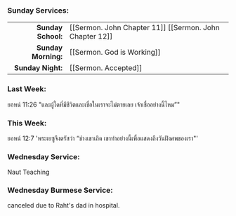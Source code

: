 ### Sunday Services:
| | |
| --:|:-- |
| **Sunday School:**  | [[Sermon. John Chapter 11]] [[Sermon. John Chapter 12]] |
| **Sunday Morning:** | [[Sermon. God is Working]] |
| **Sunday Night:**   | [[Sermon. Accepted]] |
### Last Week: 
ยอหน์ 11:26 "และผู้ใดที่มีชีวิตและเชื่อในเราจะไม่ตายเลย เจ้าเชื่ออย่างนี้ไหม”"
### This Week:
ยอหน์ 12:7 'พระเยซูจึงตรัสว่า “ช่างเขาเถิด เขาทำอย่างนี้เพื่อแสดงถึงวันฝังศพของเรา"'
### Wednesday Service:
Naut Teaching
### Wednesday Burmese Service:
canceled due to Raht's dad in hospital.